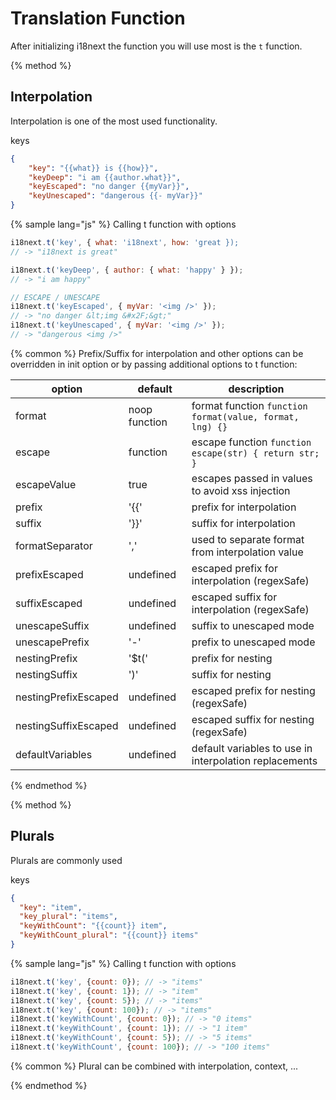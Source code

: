 <!-- toc -->
# Translation Function

After initializing i18next the function you will use most is the `t` function.

{% method %}
## Interpolation

Interpolation is one of the most used functionality.

keys

```json
{
    "key": "{{what}} is {{how}}",
    "keyDeep": "i am {{author.what}}",
    "keyEscaped": "no danger {{myVar}}",
    "keyUnescaped": "dangerous {{- myVar}}"
}
```

{% sample lang="js" %}
Calling t function with options

```js
i18next.t('key', { what: 'i18next', how: 'great });
// -> "i18next is great"

i18next.t('keyDeep', { author: { what: 'happy' } });
// -> "i am happy"

// ESCAPE / UNESCAPE
i18next.t('keyEscaped', { myVar: '<img />' });
// -> "no danger &lt;img &#x2F;&gt;"
i18next.t('keyUnescaped', { myVar: '<img />' });
// -> "dangerous <img />"
```

{% common %}
Prefix/Suffix for interpolation and other options can be overridden in init option or by passing additional options to t function:


option            | default             | description
----------------- | --------------------| -----------------
format            | noop function       | format function `function format(value, format, lng) {}`
escape            | function            | escape function `function escape(str) { return str; }`
escapeValue       | true                | escapes passed in values to avoid xss injection
prefix            | '{{'                | prefix for interpolation
suffix            | '}}'                | suffix for interpolation
formatSeparator   | ','                 | used to separate format from interpolation value
prefixEscaped     | undefined           | escaped prefix for interpolation (regexSafe)
suffixEscaped     | undefined           | escaped suffix for interpolation (regexSafe)
unescapeSuffix    | undefined           | suffix to unescaped mode
unescapePrefix    | '-'                 | prefix to unescaped mode
nestingPrefix     | '$t('               | prefix for nesting
nestingSuffix     | ')'                 | suffix for nesting
nestingPrefixEscaped     | undefined               | escaped prefix for nesting (regexSafe)
nestingSuffixEscaped     | undefined               | escaped suffix for nesting (regexSafe)
defaultVariables  | undefined           | default variables to use in interpolation replacements

{% endmethod %}


{% method %}
## Plurals

Plurals are commonly used

keys

```json
{
  "key": "item",
  "key_plural": "items",
  "keyWithCount": "{{count}} item",
  "keyWithCount_plural": "{{count}} items"
}
```

{% sample lang="js" %}
Calling t function with options

```js
i18next.t('key', {count: 0}); // -> "items"
i18next.t('key', {count: 1}); // -> "item"
i18next.t('key', {count: 5}); // -> "items"
i18next.t('key', {count: 100}); // -> "items"
i18next.t('keyWithCount', {count: 0}); // -> "0 items"
i18next.t('keyWithCount', {count: 1}); // -> "1 item"
i18next.t('keyWithCount', {count: 5}); // -> "5 items"
i18next.t('keyWithCount', {count: 100}); // -> "100 items"
```
{% common %}
Plural can be combined with interpolation, context, ...

{% endmethod %}

